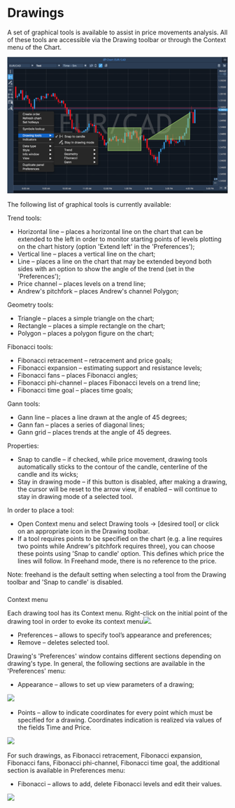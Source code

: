 # Drawings

A set of graphical tools is available to assist in price movements analysis. All of these tools are accessible via the Drawing toolbar or through the Context menu of the Chart.

![](../../../../.gitbook/assets/1%20%286%29.png)

The following list of graphical tools is currently available:

Trend tools:

* Horizontal line – places a horizontal line on the chart that can be extended to the left in order to monitor starting points of levels plotting on the chart history \(option 'Extend left' in the 'Preferences'\);
* Vertical line – places a vertical line on the chart;
* Line – places a line on the chart that may be extended beyond both sides with an option to show the angle of the trend \(set in the 'Preferences'\);
* Price channel – places levels on a trend line;
* Andrew's pitchfork – places Andrew's channel Polygon;

Geometry tools:

* Triangle – places a simple triangle on the chart;
* Rectangle – places a simple rectangle on the chart;
* Polygon – places a polygon figure on the chart;

Fibonacci tools:

* Fibonacci retracement – retracement and price goals;
* Fibonacci expansion – estimating support and resistance levels;
* Fibonacci fans – places Fibonacci angles;
* Fibonacci phi-channel – places Fibonacci levels on a trend line;
* Fibonacci time goal – places time goals;

Gann tools:

* Gann line – places a line drawn at the angle of 45 degrees;
* Gann fan – places a series of diagonal lines;
* Gann grid – places trends at the angle of 45 degrees.

Properties:

* Snap to candle – if checked, while price movement, drawing tools automatically sticks to the contour of the candle, centerline of the candle and its wicks;
* Stay in drawing mode – if this button is disabled, after making a drawing, the cursor will be reset to the arrow view, if enabled – will continue to stay in drawing mode of a selected tool.

In order to place a tool:

* Open Context menu and select Drawing tools -&gt; \[desired tool\] or click on an appropriate icon in the Drawing toolbar.
*  If a tool requires points to be specified on the chart \(e.g. a line requires two points while Andrew's pitchfork requires three\), you can choose these points using 'Snap to candle' option. This defines which price the lines will follow. In Freehand mode, there is no reference to the price.

  Note: freehand is the default setting when selecting a tool from the Drawing toolbar and 'Snap to candle' is disabled.

### 
Context menu

Each drawing tool has its Context menu. Right-click on the initial point of the drawing tool in order to evoke its context menu![](../../../../.gitbook/assets/context-menu-small%20%281%29.png). 

* Preferences – allows to specify tool’s appearance and preferences;
* Remove – deletes selected tool.

Drawing's 'Preferences' window contains different sections depending on drawing's type. In general, the following sections are available in the 'Preferences' menu: 

* Appearance – allows to set up view parameters of a drawing;

![](../../../../.gitbook/assets/rectangle1small.png)

* Points – allow to indicate coordinates for every point which must be specified for a drawing. Coordinates indication is realized via values of the fields Time and Price.

![](../../../../.gitbook/assets/rectangle2small.png)


For such drawings, as Fibonacci retracement, Fibonacci expansion, Fibonacci fans, Fibonacci phi-channel, Fibonacci time goal, the additional section is available in Preferences menu:

* Fibonacci – allows to add, delete Fibonacci levels and edit their values.

![](../../../../.gitbook/assets/fibonacci-2.png)



